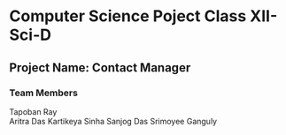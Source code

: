 # Computer Science Poject Class XII-Sci-D

## Project Name: Contact Manager

### Team Members

Tapoban Ray <br/> 
Aritra Das
Kartikeya Sinha
Sanjog Das
Srimoyee Ganguly
